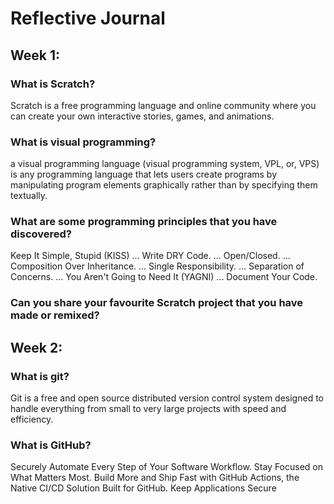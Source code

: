# Reflective Journal

## Week 1:

### What is Scratch?
Scratch is a free programming language and online community where you can create your own interactive stories, games, and animations.

### What is visual programming?
a visual programming language (visual programming system, VPL, or, VPS) is any programming language that lets users create programs by manipulating program elements graphically rather than by specifying them textually.
### What are some programming principles that you have discovered?
Keep It Simple, Stupid (KISS) ...
Write DRY Code. ...
Open/Closed. ...
Composition Over Inheritance. ...
Single Responsibility. ...
Separation of Concerns. ...
You Aren't Going to Need It (YAGNI) ...
Document Your Code.
### Can you share your favourite Scratch project that you have made or remixed?

## Week 2:

### What is git?
Git is a free and open source distributed version control system designed to handle everything from small to very large projects with speed and efficiency.
### What is GitHub?
Securely Automate Every Step of Your Software Workflow. Stay Focused on What Matters Most. Build More and Ship Fast with GitHub Actions, the Native CI/CD Solution Built for GitHub. Keep Applications Secure
